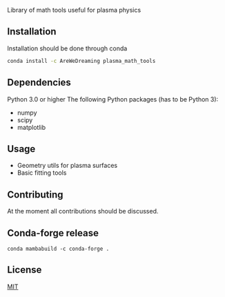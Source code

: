 Library of math tools useful for plasma physics

## Installation

Installation should be done through conda

```bash
conda install -c AreWeDreaming plasma_math_tools
```

## Dependencies
Python 3.0 or higher
The following Python packages (has to be Python 3):
* numpy
* scipy
* matplotlib

## Usage
* Geometry utils for plasma surfaces
* Basic fitting tools

## Contributing
At the moment all contributions should be discussed.

## Conda-forge release
`conda mambabuild -c conda-forge .`

## License
[MIT](https://choosealicense.com/licenses/mit/)